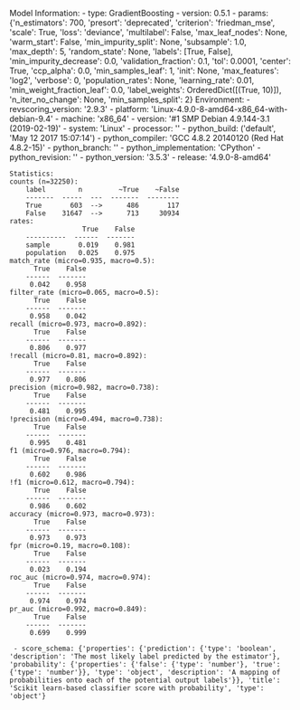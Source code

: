 Model Information:
	 - type: GradientBoosting
	 - version: 0.5.1
	 - params: {'n_estimators': 700, 'presort': 'deprecated', 'criterion': 'friedman_mse', 'scale': True, 'loss': 'deviance', 'multilabel': False, 'max_leaf_nodes': None, 'warm_start': False, 'min_impurity_split': None, 'subsample': 1.0, 'max_depth': 5, 'random_state': None, 'labels': [True, False], 'min_impurity_decrease': 0.0, 'validation_fraction': 0.1, 'tol': 0.0001, 'center': True, 'ccp_alpha': 0.0, 'min_samples_leaf': 1, 'init': None, 'max_features': 'log2', 'verbose': 0, 'population_rates': None, 'learning_rate': 0.01, 'min_weight_fraction_leaf': 0.0, 'label_weights': OrderedDict([(True, 10)]), 'n_iter_no_change': None, 'min_samples_split': 2}
	Environment:
	 - revscoring_version: '2.9.3'
	 - platform: 'Linux-4.9.0-8-amd64-x86_64-with-debian-9.4'
	 - machine: 'x86_64'
	 - version: '#1 SMP Debian 4.9.144-3.1 (2019-02-19)'
	 - system: 'Linux'
	 - processor: ''
	 - python_build: ('default', 'May 12 2017 15:07:14')
	 - python_compiler: 'GCC 4.8.2 20140120 (Red Hat 4.8.2-15)'
	 - python_branch: ''
	 - python_implementation: 'CPython'
	 - python_revision: ''
	 - python_version: '3.5.3'
	 - release: '4.9.0-8-amd64'
	
	Statistics:
	counts (n=32250):
		label        n         ~True    ~False
		-------  -----  ---  -------  --------
		True       603  -->      486       117
		False    31647  -->      713     30934
	rates:
		              True    False
		----------  ------  -------
		sample       0.019    0.981
		population   0.025    0.975
	match_rate (micro=0.935, macro=0.5):
		  True    False
		------  -------
		 0.042    0.958
	filter_rate (micro=0.065, macro=0.5):
		  True    False
		------  -------
		 0.958    0.042
	recall (micro=0.973, macro=0.892):
		  True    False
		------  -------
		 0.806    0.977
	!recall (micro=0.81, macro=0.892):
		  True    False
		------  -------
		 0.977    0.806
	precision (micro=0.982, macro=0.738):
		  True    False
		------  -------
		 0.481    0.995
	!precision (micro=0.494, macro=0.738):
		  True    False
		------  -------
		 0.995    0.481
	f1 (micro=0.976, macro=0.794):
		  True    False
		------  -------
		 0.602    0.986
	!f1 (micro=0.612, macro=0.794):
		  True    False
		------  -------
		 0.986    0.602
	accuracy (micro=0.973, macro=0.973):
		  True    False
		------  -------
		 0.973    0.973
	fpr (micro=0.19, macro=0.108):
		  True    False
		------  -------
		 0.023    0.194
	roc_auc (micro=0.974, macro=0.974):
		  True    False
		------  -------
		 0.974    0.974
	pr_auc (micro=0.992, macro=0.849):
		  True    False
		------  -------
		 0.699    0.999
	
	 - score_schema: {'properties': {'prediction': {'type': 'boolean', 'description': 'The most likely label predicted by the estimator'}, 'probability': {'properties': {'false': {'type': 'number'}, 'true': {'type': 'number'}}, 'type': 'object', 'description': 'A mapping of probabilities onto each of the potential output labels'}}, 'title': 'Scikit learn-based classifier score with probability', 'type': 'object'}

